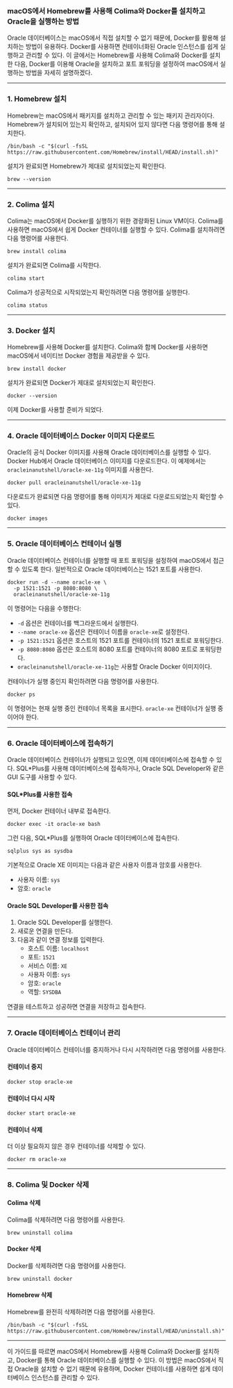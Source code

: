 <h3 id="macos에서-homebrew를-사용해-colima와-docker를-설치하고-oracle을-실행하는-방법">macOS에서 Homebrew를 사용해 Colima와 Docker를 설치하고 Oracle을 실행하는 방법</h3>
<p>Oracle 데이터베이스는 macOS에서 직접 설치할 수 없기 때문에, Docker를 활용해 설치하는 방법이 유용하다. Docker를 사용하면 컨테이너화된 Oracle 인스턴스를 쉽게 실행하고 관리할 수 있다. 이 글에서는 Homebrew를 사용해 Colima와 Docker를 설치한 다음, Docker를 이용해 Oracle을 설치하고 포트 포워딩을 설정하여 macOS에서 실행하는 방법을 자세히 설명하겠다.</p>
<hr />
<h3 id="1-homebrew-설치">1. Homebrew 설치</h3>
<p>Homebrew는 macOS에서 패키지를 설치하고 관리할 수 있는 패키지 관리자이다. Homebrew가 설치되어 있는지 확인하고, 설치되어 있지 않다면 다음 명령어를 통해 설치한다.</p>
<pre><code class="language-sh">/bin/bash -c &quot;$(curl -fsSL https://raw.githubusercontent.com/Homebrew/install/HEAD/install.sh)&quot;</code></pre>
<p>설치가 완료되면 Homebrew가 제대로 설치되었는지 확인한다.</p>
<pre><code class="language-sh">brew --version</code></pre>
<hr />
<h3 id="2-colima-설치">2. Colima 설치</h3>
<p>Colima는 macOS에서 Docker를 실행하기 위한 경량화된 Linux VM이다. Colima를 사용하면 macOS에서 쉽게 Docker 컨테이너를 실행할 수 있다. Colima를 설치하려면 다음 명령어를 사용한다.</p>
<pre><code class="language-sh">brew install colima</code></pre>
<p>설치가 완료되면 Colima를 시작한다.</p>
<pre><code class="language-sh">colima start</code></pre>
<p>Colima가 성공적으로 시작되었는지 확인하려면 다음 명령어를 실행한다.</p>
<pre><code class="language-sh">colima status</code></pre>
<hr />
<h3 id="3-docker-설치">3. Docker 설치</h3>
<p>Homebrew를 사용해 Docker를 설치한다. Colima와 함께 Docker를 사용하면 macOS에서 네이티브 Docker 경험을 제공받을 수 있다.</p>
<pre><code class="language-sh">brew install docker</code></pre>
<p>설치가 완료되면 Docker가 제대로 설치되었는지 확인한다.</p>
<pre><code class="language-sh">docker --version</code></pre>
<p>이제 Docker를 사용할 준비가 되었다.</p>
<hr />
<h3 id="4-oracle-데이터베이스-docker-이미지-다운로드">4. Oracle 데이터베이스 Docker 이미지 다운로드</h3>
<p>Oracle의 공식 Docker 이미지를 사용해 Oracle 데이터베이스를 실행할 수 있다. Docker Hub에서 Oracle 데이터베이스 이미지를 다운로드한다. 이 예제에서는 <code>oracleinanutshell/oracle-xe-11g</code> 이미지를 사용한다.</p>
<pre><code class="language-sh">docker pull oracleinanutshell/oracle-xe-11g</code></pre>
<p>다운로드가 완료되면 다음 명령어를 통해 이미지가 제대로 다운로드되었는지 확인할 수 있다.</p>
<pre><code class="language-sh">docker images</code></pre>
<hr />
<h3 id="5-oracle-데이터베이스-컨테이너-실행">5. Oracle 데이터베이스 컨테이너 실행</h3>
<p>Oracle 데이터베이스 컨테이너를 실행할 때 포트 포워딩을 설정하여 macOS에서 접근할 수 있도록 한다. 일반적으로 Oracle 데이터베이스는 1521 포트를 사용한다.</p>
<pre><code class="language-sh">docker run -d --name oracle-xe \
  -p 1521:1521 -p 8080:8080 \
  oracleinanutshell/oracle-xe-11g</code></pre>
<p>이 명령어는 다음을 수행한다:</p>
<ul>
<li><code>-d</code> 옵션은 컨테이너를 백그라운드에서 실행한다.</li>
<li><code>--name oracle-xe</code> 옵션은 컨테이너 이름을 <code>oracle-xe</code>로 설정한다.</li>
<li><code>-p 1521:1521</code> 옵션은 호스트의 1521 포트를 컨테이너의 1521 포트로 포워딩한다.</li>
<li><code>-p 8080:8080</code> 옵션은 호스트의 8080 포트를 컨테이너의 8080 포트로 포워딩한다.</li>
<li><code>oracleinanutshell/oracle-xe-11g</code>는 사용할 Oracle Docker 이미지이다.</li>
</ul>
<p>컨테이너가 실행 중인지 확인하려면 다음 명령어를 사용한다.</p>
<pre><code class="language-sh">docker ps</code></pre>
<p>이 명령어는 현재 실행 중인 컨테이너 목록을 표시한다. <code>oracle-xe</code> 컨테이너가 실행 중이어야 한다.</p>
<hr />
<h3 id="6-oracle-데이터베이스에-접속하기">6. Oracle 데이터베이스에 접속하기</h3>
<p>Oracle 데이터베이스 컨테이너가 실행되고 있으면, 이제 데이터베이스에 접속할 수 있다. SQL*Plus를 사용해 데이터베이스에 접속하거나, Oracle SQL Developer와 같은 GUI 도구를 사용할 수 있다.</p>
<h4 id="sqlplus를-사용한-접속">SQL*Plus를 사용한 접속</h4>
<p>먼저, Docker 컨테이너 내부로 접속한다.</p>
<pre><code class="language-sh">docker exec -it oracle-xe bash</code></pre>
<p>그런 다음, SQL*Plus를 실행하여 Oracle 데이터베이스에 접속한다.</p>
<pre><code class="language-sh">sqlplus sys as sysdba</code></pre>
<p>기본적으로 Oracle XE 이미지는 다음과 같은 사용자 이름과 암호를 사용한다.</p>
<ul>
<li>사용자 이름: <code>sys</code></li>
<li>암호: <code>oracle</code></li>
</ul>
<h4 id="oracle-sql-developer를-사용한-접속">Oracle SQL Developer를 사용한 접속</h4>
<ol>
<li>Oracle SQL Developer를 실행한다.</li>
<li>새로운 연결을 만든다.</li>
<li>다음과 같이 연결 정보를 입력한다.<ul>
<li>호스트 이름: <code>localhost</code></li>
<li>포트: <code>1521</code></li>
<li>서비스 이름: <code>XE</code></li>
<li>사용자 이름: <code>sys</code></li>
<li>암호: <code>oracle</code></li>
<li>역할: <code>SYSDBA</code></li>
</ul>
</li>
</ol>
<p>연결을 테스트하고 성공하면 연결을 저장하고 접속한다.</p>
<hr />
<h3 id="7-oracle-데이터베이스-컨테이너-관리">7. Oracle 데이터베이스 컨테이너 관리</h3>
<p>Oracle 데이터베이스 컨테이너를 중지하거나 다시 시작하려면 다음 명령어를 사용한다.</p>
<h4 id="컨테이너-중지">컨테이너 중지</h4>
<pre><code class="language-sh">docker stop oracle-xe</code></pre>
<h4 id="컨테이너-다시-시작">컨테이너 다시 시작</h4>
<pre><code class="language-sh">docker start oracle-xe</code></pre>
<h4 id="컨테이너-삭제">컨테이너 삭제</h4>
<p>더 이상 필요하지 않은 경우 컨테이너를 삭제할 수 있다.</p>
<pre><code class="language-sh">docker rm oracle-xe</code></pre>
<hr />
<h3 id="8-colima-및-docker-삭제">8. Colima 및 Docker 삭제</h3>
<h4 id="colima-삭제">Colima 삭제</h4>
<p>Colima를 삭제하려면 다음 명령어를 사용한다.</p>
<pre><code class="language-sh">brew uninstall colima</code></pre>
<h4 id="docker-삭제">Docker 삭제</h4>
<p>Docker를 삭제하려면 다음 명령어를 사용한다.</p>
<pre><code class="language-sh">brew uninstall docker</code></pre>
<h4 id="homebrew-삭제">Homebrew 삭제</h4>
<p>Homebrew를 완전히 삭제하려면 다음 명령어를 사용한다.</p>
<pre><code class="language-sh">/bin/bash -c &quot;$(curl -fsSL https://raw.githubusercontent.com/Homebrew/install/HEAD/uninstall.sh)&quot;</code></pre>
<hr />
<p>이 가이드를 따르면 macOS에서 Homebrew를 사용해 Colima와 Docker를 설치하고, Docker를 통해 Oracle 데이터베이스를 실행할 수 있다. 이 방법은 macOS에서 직접 Oracle을 설치할 수 없기 때문에 유용하며, Docker 컨테이너를 사용하면 쉽게 데이터베이스 인스턴스를 관리할 수 있다.</p>